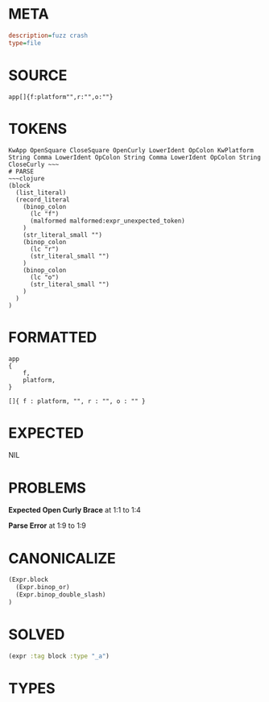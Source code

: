 # META
~~~ini
description=fuzz crash
type=file
~~~
# SOURCE
~~~roc
app[]{f:platform"",r:"",o:""}
~~~
# TOKENS
~~~text
KwApp OpenSquare CloseSquare OpenCurly LowerIdent OpColon KwPlatform String Comma LowerIdent OpColon String Comma LowerIdent OpColon String CloseCurly ~~~
# PARSE
~~~clojure
(block
  (list_literal)
  (record_literal
    (binop_colon
      (lc "f")
      (malformed malformed:expr_unexpected_token)
    )
    (str_literal_small "")
    (binop_colon
      (lc "r")
      (str_literal_small "")
    )
    (binop_colon
      (lc "o")
      (str_literal_small "")
    )
  )
)
~~~
# FORMATTED
~~~roc
app
{
	f,
	platform,
}

[]{ f : platform, "", r : "", o : "" }
~~~
# EXPECTED
NIL
# PROBLEMS
**Expected Open Curly Brace**
at 1:1 to 1:4

**Parse Error**
at 1:9 to 1:9

# CANONICALIZE
~~~clojure
(Expr.block
  (Expr.binop_or)
  (Expr.binop_double_slash)
)
~~~
# SOLVED
~~~clojure
(expr :tag block :type "_a")
~~~
# TYPES
~~~roc
~~~

